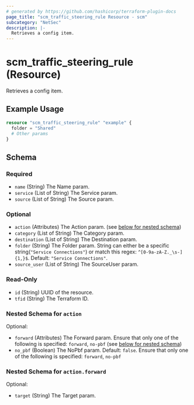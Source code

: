 ```yaml
---
# generated by https://github.com/hashicorp/terraform-plugin-docs
page_title: "scm_traffic_steering_rule Resource - scm"
subcategory: "NetSec"
description: |-
  Retrieves a config item.
---
```


# scm_traffic_steering_rule (Resource)

Retrieves a config item.

## Example Usage

```terraform
resource "scm_traffic_steering_rule" "example" {
  folder = "Shared"
  # Other params
}
```

<!-- schema generated by tfplugindocs -->
## Schema

### Required

- `name` (String) The Name param.
- `service` (List of String) The Service param.
- `source` (List of String) The Source param.

### Optional

- `action` (Attributes) The Action param. (see [below for nested schema](#nestedatt--action))
- `category` (List of String) The Category param.
- `destination` (List of String) The Destination param.
- `folder` (String) The Folder param. String can either be a specific string(`"Service Connections"`) or match this regex: `^[0-9a-zA-Z._\s-]{1,}$`. Default: `"Service Connections"`.
- `source_user` (List of String) The SourceUser param.

### Read-Only

- `id` (String) UUID of the resource.
- `tfid` (String) The Terraform ID.

<a id="nestedatt--action"></a>
### Nested Schema for `action`

Optional:

- `forward` (Attributes) The Forward param. Ensure that only one of the following is specified: `forward`, `no-pbf` (see [below for nested schema](#nestedatt--action--forward))
- `no_pbf` (Boolean) The NoPbf param. Default: `false`. Ensure that only one of the following is specified: `forward`, `no-pbf`

<a id="nestedatt--action--forward"></a>
### Nested Schema for `action.forward`

Optional:

- `target` (String) The Target param.
